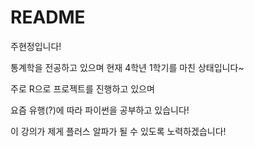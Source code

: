 # README

주현정입니다!

통계학을 전공하고 있으며 현재 4학년 1학기를 마친 상태입니다~

주로 R으로 프로젝트를 진행하고 있으며

요즘 유행(?)에 따라 파이썬을 공부하고 있습니다!



이 강의가 제게 플러스 알파가 될 수 있도록 노력하겠습니다!

